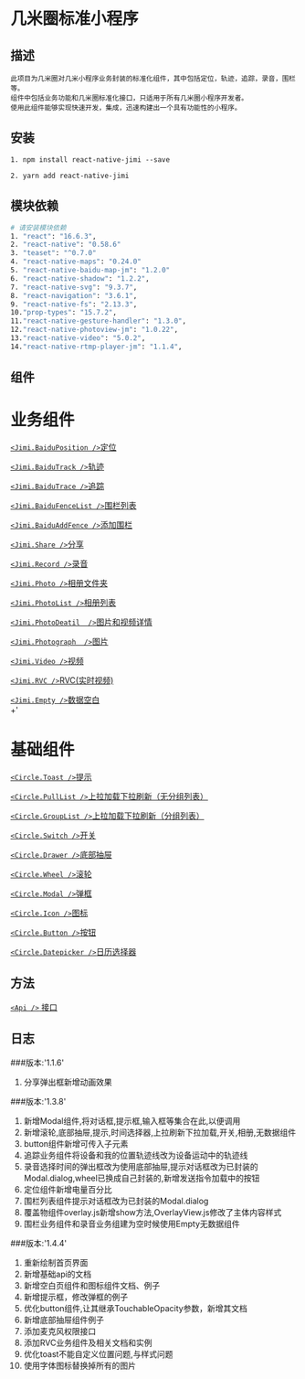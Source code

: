 <!--
 * @Descripttion: 
 * @version: 
 * @Author: liujinyuan
 * @Date: 2019-08-26 16:48:01
 * @LastEditors  : liujinyuan
 * @LastEditTime : 2020-02-19 16:59:18
 -->
# 几米圈标准小程序

## 描述
```
此项目为几米圈对几米小程序业务封装的标准化组件，其中包括定位，轨迹，追踪，录音，围栏等。
组件中包括业务功能和几米圈标准化接口，只适用于所有几米圈小程序开发者。
使用此组件能够实现快速开发，集成，迅速构建出一个具有功能性的小程序。
```

## 安装
```
1. npm install react-native-jimi --save

2. yarn add react-native-jimi
```



## 模块依赖
```bash
# 请安装模块依赖
1. "react": "16.6.3",
2. "react-native": "0.58.6"
3. "teaset": "^0.7.0"
4. "react-native-maps": "0.24.0"
5. "react-native-baidu-map-jm": "1.2.0"
6. "react-native-shadow": "1.2.2",
7. "react-native-svg": "9.3.7",
8. "react-navigation": "3.6.1",
9. "react-native-fs": "2.13.3",
10."prop-types": "15.7.2",
11."react-native-gesture-handler": "1.3.0",
12."react-native-photoview-jm": "1.0.22",
13."react-native-video": "5.0.2",
14."react-native-rtmp-player-jm": "1.1.4",
```

## 组件
# 业务组件
[`<Jimi.BaiduPosition />`定位](http://172.16.0.101:3000/jmax/react-native-jimi/src/master/src/docs/view/Position.md)<br>

[`<Jimi.BaiduTrack />`轨迹](http://172.16.0.101:3000/jmax/react-native-jimi/src/master/src/docs/view/Track.md)<br>

[`<Jimi.BaiduTrace />`追踪](http://172.16.0.101:3000/jmax/react-native-jimi/src/master/src/docs/view/Trace.md)<br>

[`<Jimi.BaiduFenceList />`围栏列表](http://172.16.0.101:3000/jmax/react-native-jimi/src/master/src/docs/view/FenceList.md)<br>

[`<Jimi.BaiduAddFence />`添加围栏](http://172.16.0.101:3000/jmax/react-native-jimi/src/master/src/docs/view/AddFence.md)<br>

[`<Jimi.Share />`分享](http://172.16.0.101:3000/jmax/react-native-jimi/src/master/src/docs/view/Share.md)<br>

[`<Jimi.Record />`录音](http://172.16.0.101:3000/jmax/react-native-jimi/src/master/src/docs/view/Record.md)<br>

[`<Jimi.Photo />`相册文件夹](http://172.16.0.101:3000/jmax/react-native-jimi/src/master/src/docs/view/Photo.md)<br>

[`<Jimi.PhotoList />`相册列表](http://172.16.0.101:3000/jmax/react-native-jimi/src/master/src/docs/view/PhotoList.md)<br>

[`<Jimi.PhotoDeatil  />`图片和视频详情](http://172.16.0.101:3000/jmax/react-native-jimi/src/master/src/docs/view/PhotoDeatil.md)<br>

[`<Jimi.Photograph  />`图片](http://172.16.0.101:3000/jmax/react-native-jimi/src/master/src/docs/view/Photograph.md)<br>

[`<Jimi.Video />`视频](http://172.16.0.101:3000/jmax/react-native-jimi/src/master/src/docs/view/Video.md)<br>

[`<Jimi.RVC />`RVC(实时视频)](http://172.16.0.101:3000/jmax/react-native-jimi/src/master/src/docs/view/RVC.md)<br>

[`<Jimi.Empty />`数据空白](http://172.16.0.101:3000/jmax/react-native-jimi/src/master/src/docs/view/Empty.md)<br>
+'

# 基础组件

[`<Circle.Toast />`提示](http://172.16.0.101:3000/jmax/react-native-jimi/src/master/src/docs/components/Toast.md)<br>

[`<Circle.PullList />`上拉加载下拉刷新（无分组列表）](http://172.16.0.101:3000/jmax/react-native-jimi/src/master/src/docs/components/PullList.md)<br>

[`<Circle.GroupList />`上拉加载下拉刷新（分组列表）](http://172.16.0.101:3000/jmax/react-native-jimi/src/master/src/docs/components/GroupList.md)<br>

[`<Circle.Switch />`开关](http://172.16.0.101:3000/jmax/react-native-jimi/src/master/src/docs/components/Switch.md)<br>

[`<Circle.Drawer />`底部抽屉](http://172.16.0.101:3000/jmax/react-native-jimi/src/master/src/docs/components/Drawer.md)<br>

[`<Circle.Wheel />`滚轮](http://172.16.0.101:3000/jmax/react-native-jimi/src/master/src/docs/components/Wheel.md)<br>

[`<Circle.Modal />`弹框](http://172.16.0.101:3000/jmax/react-native-jimi/src/master/src/docs/components/Modal.md)

[`<Circle.Icon />`图标](http://172.16.0.101:3000/jmax/react-native-jimi/src/master/src/docs/components/Icon.md)

[`<Circle.Button />`按钮](http://172.16.0.101:3000/jmax/react-native-jimi/src/master/src/docs/components/Button.md)

[`<Circle.Datepicker />`日历选择器](http://172.16.0.101:3000/jmax/react-native-jimi/src/master/src/docs/components/Datepicker.md)
<br>

## 方法
[`<Api />` 接口](http://172.16.0.101:3000/jmax/react-native-jimi/src/master/src/docs/view/Api.md)<br>




## 日志
###版本:'1.1.6'
1. 分享弹出框新增动画效果

###版本:'1.3.8'
1. 新增Modal组件,将对话框,提示框,输入框等集合在此,以便调用
2. 新增滚轮,底部抽屉,提示,时间选择器,上拉刷新下拉加载,开关,相册,无数据组件
3. button组件新增可传入子元素
4. 追踪业务组件将设备和我的位置轨迹线改为设备运动中的轨迹线
5. 录音选择时间的弹出框改为使用底部抽屉,提示对话框改为已封装的Modal.dialog,wheel已换成自己封装的,新增发送指令加载中的按钮
6. 定位组件新增电量百分比
7. 围栏列表组件提示对话框改为已封装的Modal.dialog
8. 覆盖物组件overlay.js新增show方法,OverlayView.js修改了主体内容样式
9. 围栏业务组件和录音业务组建为空时候使用Empty无数据组件

###版本:'1.4.4'
1. 重新绘制首页界面
2. 新增基础api的文档
3. 新增空白页组件和图标组件文档、例子
4. 新增提示框，修改弹框的例子
5. 优化button组件,让其继承TouchableOpacity参数，新增其文档
6. 新增底部抽屉组件例子
7. 添加麦克风权限接口
8. 添加RVC业务组件及相关文档和实例
9. 优化toast不能自定义位置问题,与样式问题
10. 使用字体图标替换掉所有的图片
